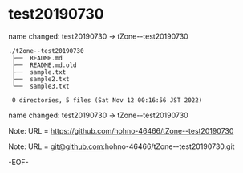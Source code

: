 # test20190730

name changed: test20190730 -> tZone--test20190730

    ./tZone--test20190730
     ├──  README.md
     ├──  README.md.old
     ├──  sample.txt
     ├──  sample2.txt
     └──  sample3.txt
     
     0 directories, 5 files (Sat Nov 12 00:16:56 JST 2022)


name changed: test20190730 -> tZone--test20190730

Note:   URL = https://github.com/hohno-46466/tZone--test20190730

Note:   URL = git@github.com:hohno-46466/tZone--test20190730.git

-EOF-
